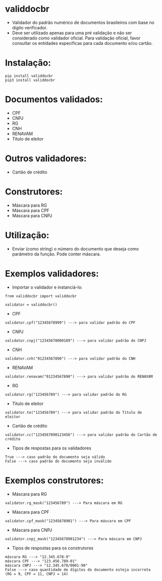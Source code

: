 # validdocbr   
  
* Validador do padrão numérico de documentos brasileiros com base no dígito verificador.
* Deve ser utilizado apenas para uma pré validação e não ser considerado como validador oficial. Para validação oficial, favor consultar os entidades específicas para cada documento e/ou cartão.

 
# Instalação:   
   
```   
pip install validdocbr
pip3 install validdocbr
```   

# Documentos validados:
* CPF
* CNPJ
* RG
* CNH
* RENAVAM
* Título de eleitor

# Outros validadores:
* Cartão de crédito

# Construtores:
* Máscara para RG
* Máscara para CPF
* Máscara para CNPJ
   
# Utilização:   
* Enviar (como string) o número do documento que deseja como parâmetro da função. Pode conter máscara.       

# Exemplos validadores:      

* Importar o validador e instanciá-lo:
```
from validdocbr import validdocbr

validator = validdocbr()   
 ```
    
* CPF
```
validator.cpf("12345678999") ---> para validar padrão do CPF      
```

* CNPJ
```
validator.cnpj("12345678000189") ---> para validar padrão do CNPJ      
```

* CNH
```
validator.cnh("01234567890") ---> para validar padrão do CNH      
```

* RENAVAM
```
validator.renavam("01234567890") ---> para validar padrão do RENAVAM      
```

* RG
```
validator.rg("123456789") ---> para validar padrão do RG      
```

* Título de eleitor
```
validator.te("123456789") ---> para validar padrão do Título de eleitor      
```

* Cartão de crédito
```
validator.cc("1234567890123456") ---> para validar padrão do Cartão de crédito
```

* Tipos de respostas para os validadores
```
True ---> caso padrão do documento seja válido     
False ---> caso padrão do documento seja inválido      
```

# Exemplos construtores:

* Máscara para RG
```
validator.rg_mask("123456789") ---> Para máscara em RG
```

* Máscara para CPF
```
validator.cpf_mask("12345678901") ---> Para máscara em CPF
```

* Máscara para CNPJ
```
validator.cnpj_mask("12345678901234") ---> Para máscara em CNPJ
```

* Tipos de respostas para os construtores
```
máscara RG ---> "12.345.678-9"     
máscara CPF ---> "123.456.789-01"     
máscara CNPJ ---> "12.345.678/0001-90"     
False ---> caso quantidade de dígitos do documento esteja incorreta (RG = 9, CPF = 11, CNPJ = 14)      
```
